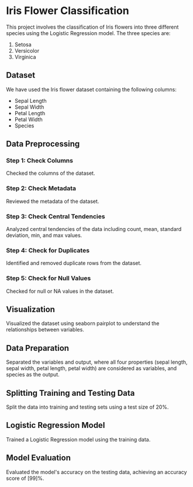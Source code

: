 # Iris Flower Classification

This project involves the classification of Iris flowers into three different species using the Logistic Regression model. The three species are:

1) Setosa
2) Versicolor
3) Virginica

## Dataset
We have used the Iris flower dataset containing the following columns:
- Sepal Length
- Sepal Width
- Petal Length
- Petal Width
- Species

## Data Preprocessing
### Step 1: Check Columns
Checked the columns of the dataset.

### Step 2: Check Metadata
Reviewed the metadata of the dataset.

### Step 3: Check Central Tendencies
Analyzed central tendencies of the data including count, mean, standard deviation, min, and max values.

### Step 4: Check for Duplicates
Identified and removed duplicate rows from the dataset.

### Step 5: Check for Null Values
Checked for null or NA values in the dataset.

## Visualization
Visualized the dataset using seaborn pairplot to understand the relationships between variables.

## Data Preparation
Separated the variables and output, where all four properties (sepal length, sepal width, petal length, petal width) are considered as variables, and species as the output.

## Splitting Training and Testing Data
Split the data into training and testing sets using a test size of 20%.

## Logistic Regression Model
Trained a Logistic Regression model using the training data.

## Model Evaluation
Evaluated the model's accuracy on the testing data, achieving an accuracy score of [99]%.
